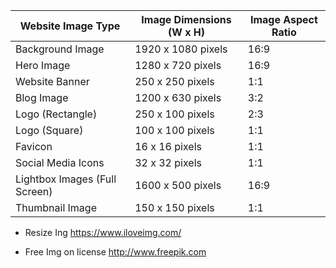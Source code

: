 | Website Image Type           | Image Dimensions (W x H) | Image Aspect Ratio |
|------------------------------|--------------------------|---------------------|
| Background Image             | 1920 x 1080 pixels       | 16:9                |
| Hero Image                   | 1280 x 720 pixels        | 16:9                |
| Website Banner               | 250 x 250 pixels         | 1:1                 |
| Blog Image                   | 1200 x 630 pixels        | 3:2                 |
| Logo (Rectangle)             | 250 x 100 pixels         | 2:3                 |
| Logo (Square)                | 100 x 100 pixels         | 1:1                 |
| Favicon                      | 16 x 16 pixels           | 1:1                 |
| Social Media Icons           | 32 x 32 pixels           | 1:1                 |
| Lightbox Images (Full Screen)| 1600 x 500 pixels        | 16:9                |
| Thumbnail Image              | 150 x 150 pixels         | 1:1                 |


- Resize Ing https://www.iloveimg.com/

- Free Img on license http://www.freepik.com
